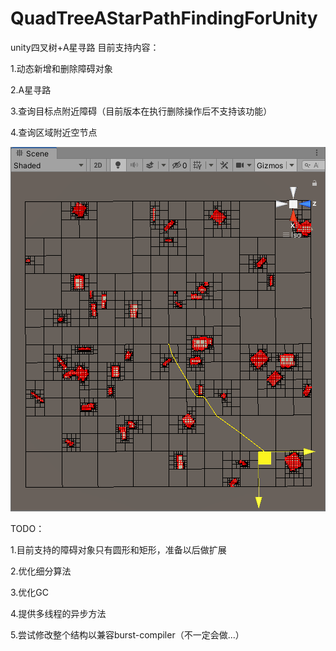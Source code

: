 # QuadTreeAStarPathFindingForUnity
unity四叉树+A星寻路
目前支持内容：

  1.动态新增和删除障碍对象
  
  2.A星寻路
  
  3.查询目标点附近障碍（目前版本在执行删除操作后不支持该功能）
  
  4.查询区域附近空节点

![avatar](screenshot.png)

TODO：
  
  1.目前支持的障碍对象只有圆形和矩形，准备以后做扩展
  
  2.优化细分算法
  
  3.优化GC
  
  4.提供多线程的异步方法
  
  5.尝试修改整个结构以兼容burst-compiler（不一定会做...）